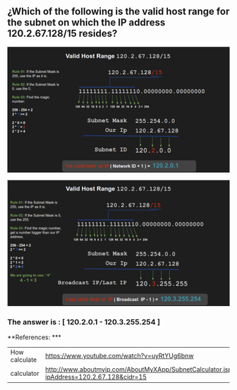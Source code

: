 ## ¿Which of the following is the valid host range for the subnet on which the IP address 120.2.67.128/15 resides?


![alt text](first_valid_host.png)

![alt text](last_valid_host.png)


### The answer is :  [ 120.2.0.1 - 120.3.255.254 ]



**References: ***

|||
| ------------- | ------------- |
| How calculate  | https://www.youtube.com/watch?v=uyRtYUg6bnw  |
| calculator  | http://www.aboutmyip.com/AboutMyXApp/SubnetCalculator.jsp?ipAddress=120.2.67.128&cidr=15  |